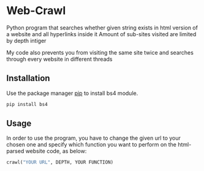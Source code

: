 # Web-Crawl

Python program that searches whether given string exists in html version of a website
and all hyperlinks inside it Amount of sub-sites visited are limited by depth intiger

My code also prevents you from visiting the same site twice and searches through every
website in different threads

## Installation

Use the package manager [pip](https://pip.pypa.io/en/stable/) to install bs4 module.

```bash
pip install bs4
```

## Usage

In order to use the program, you have to change the given url to your chosen one and
specify which function you want to perform on the html-parsed website code, as below:

```python
crawl("YOUR URL", DEPTH, YOUR FUNCTION)
```
